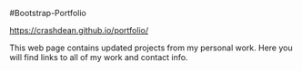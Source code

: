 #Bootstrap-Portfolio

https://crashdean.github.io/portfolio/

This web page contains updated projects from my personal work.
Here you will find links to all of my work and contact info.

